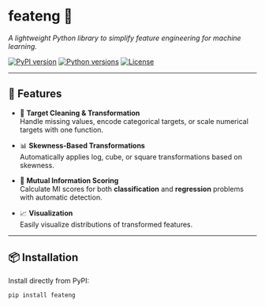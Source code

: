 # feateng 🚀
*A lightweight Python library to simplify feature engineering for machine learning.*

[![PyPI version](https://img.shields.io/pypi/v/feateng.svg)](https://pypi.org/project/feateng/)
[![Python versions](https://img.shields.io/pypi/pyversions/feateng.svg)](https://pypi.org/project/feateng/)
[![License](https://img.shields.io/github/license/yourusername/feateng.svg)](LICENSE)

---

## 📌 Features
- 🔧 **Target Cleaning & Transformation**  
  Handle missing values, encode categorical targets, or scale numerical targets with one function.

- 📊 **Skewness-Based Transformations**  
  Automatically applies log, cube, or square transformations based on skewness.

- 🧮 **Mutual Information Scoring**  
  Calculate MI scores for both **classification** and **regression** problems with automatic detection.

- 📈 **Visualization**  
  Easily visualize distributions of transformed features.

---

## 📦 Installation
Install directly from PyPI:

```bash
pip install feateng
